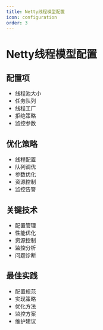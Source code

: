 ```yaml
---
title: Netty线程模型配置
icon: configuration
order: 3
---
```


# Netty线程模型配置

## 配置项
- 线程池大小
- 任务队列
- 线程工厂
- 拒绝策略
- 监控参数

## 优化策略
- 线程配置
- 队列调优
- 参数优化
- 资源控制
- 监控告警

## 关键技术
- 配置管理
- 性能优化
- 资源控制
- 监控分析
- 问题诊断

## 最佳实践
- 配置规范
- 实现策略
- 优化方法
- 监控方案
- 维护建议
